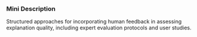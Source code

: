 ### Mini Description

Structured approaches for incorporating human feedback in assessing explanation quality, including expert evaluation protocols and user studies.
